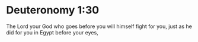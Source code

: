 # Deuteronomy 1:30

The Lord your God who goes before you will himself fight for you, just as he did for you in Egypt before your eyes,

